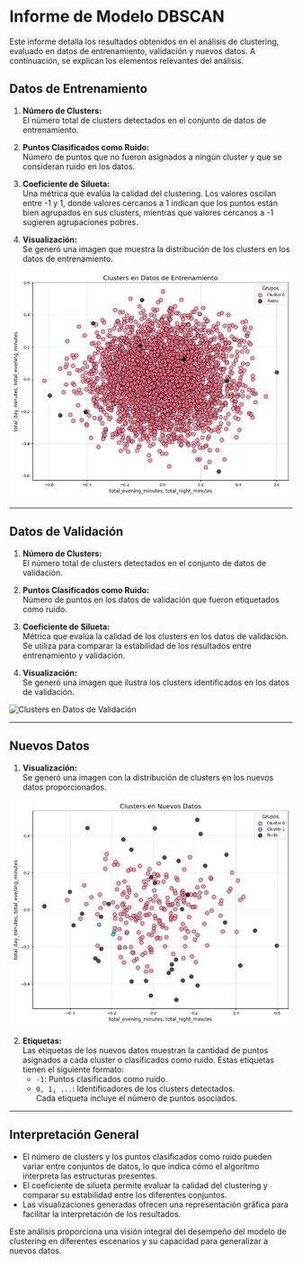 # Informe de Modelo DBSCAN

Este informe detalla los resultados obtenidos en el análisis de clustering, evaluado en datos de entrenamiento, validación y nuevos datos. A continuación, se explican los elementos relevantes del análisis.

## Datos de Entrenamiento

1. **Número de Clusters:**  
   El número total de clusters detectados en el conjunto de datos de entrenamiento.

2. **Puntos Clasificados como Ruido:**  
   Número de puntos que no fueron asignados a ningún cluster y que se consideran ruido en los datos.

3. **Coeficiente de Silueta:**  
   Una métrica que evalúa la calidad del clustering. Los valores oscilan entre -1 y 1, donde valores cercanos a 1 indican que los puntos están bien agrupados en sus clusters, mientras que valores cercanos a -1 sugieren agrupaciones pobres.

4. **Visualización:**  
   Se generó una imagen que muestra la distribución de los clusters en los datos de entrenamiento.
   
![Clusters_en_Datos_de_Entrenamiento](../images/Clusters_en_Datos_de_Entrenamiento.png)

---

## Datos de Validación

1. **Número de Clusters:**  
   El número total de clusters detectados en el conjunto de datos de validación.

2. **Puntos Clasificados como Ruido:**  
   Número de puntos en los datos de validación que fueron etiquetados como ruido.

3. **Coeficiente de Silueta:**  
   Métrica que evalúa la calidad de los clusters en los datos de validación. Se utiliza para comparar la estabilidad de los resultados entre entrenamiento y validación.

4. **Visualización:**  
   Se generó una imagen que ilustra los clusters identificados en los datos de validación.

![Clusters en Datos de Validación](../images/Clusters_en_Datos_de_Validación.png)

---

## Nuevos Datos

1. **Visualización:**  
   Se generó una imagen con la distribución de clusters en los nuevos datos proporcionados.

![Clusters en Nuevos Datos](../images/Clusters_en_Nuevos_Datos.png)

2. **Etiquetas:**  
   Las etiquetas de los nuevos datos muestran la cantidad de puntos asignados a cada cluster o clasificados como ruido. Estas etiquetas tienen el siguiente formato:  
   - `-1`: Puntos clasificados como ruido.  
   - `0, 1, ...`: Identificadores de los clusters detectados.  
   Cada etiqueta incluye el número de puntos asociados.

---

## Interpretación General

- El número de clusters y los puntos clasificados como ruido pueden variar entre conjuntos de datos, lo que indica cómo el algoritmo interpreta las estructuras presentes.
- El coeficiente de silueta permite evaluar la calidad del clustering y comparar su estabilidad entre los diferentes conjuntos.
- Las visualizaciones generadas ofrecen una representación gráfica para facilitar la interpretación de los resultados.

Este análisis proporciona una visión integral del desempeño del modelo de clustering en diferentes escenarios y su capacidad para generalizar a nuevos datos.
